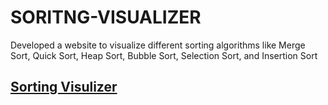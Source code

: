 # SORITNG-VISUALIZER
<p>Developed a website to visualize different sorting algorithms like Merge Sort, Quick Sort, Heap Sort,
Bubble Sort, Selection Sort, and Insertion Sort</p>
<h2><a href="https://janarthanan-2002.github.io/SORITNG-VISUALIZER/">Sorting Visulizer </a></h2>
